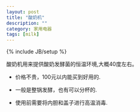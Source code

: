 ```yaml
---
layout: post
title: "酸奶机"
description: ""
category: 家用电器
tags: [milk]
---
```

{% include JB/setup %}

酸奶机用来提供酸奶发酵菌的恒温环境,大概40度左右。

- 价格不贵，100元以内能买到好用的.

- 一般是整锅发酵，也有可以分杯的.

- 使用前需要将内胆和盖子进行高温消毒.
